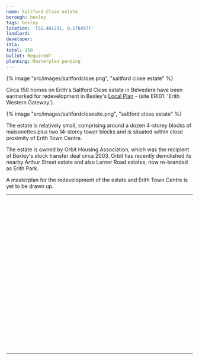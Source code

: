 ```yaml
---
name: Saltford Close estate 
borough: bexley
tags: bexley
location: '[51.481231, 0.178457]'
landlord:
developer:
itla:
total: 150
ballot: Required?
planning: Masterplan pending
---
```

{% image "src/images/saltfordclose.png", "saltford close estate" %}

Circa 150 homes on Erith's Saltford Close estate in Belvedere have been earmarked for redevelopment in Bexley's [Local Plan](https://www.bexley.gov.uk/sites/default/files/2023-07/bexley-local-plan-adopted-26-april-2023.pdf) - (site ERI01: 'Erith Western Gateway'). 

{% image "src/images/saltfordclosesite.png", "saltford close estate" %}

The estate is relatively small, comprising around a dozen 4-storey blocks of maisonettes plus two 14-storey tower blocks and is situated within close proximity of Erith Town Centre.

The estate is owned by Orbit Housing Association, which was the recipient of Bexley's stock transfer deal circa 2003. Orbit has recently demolished its nearby Arthur Street estate and also Larner Road estates, now re-branded as Erith Park. 

A masterplan for the redevelopment of the estate and Erith Town Centre is yet to be drawn up.

---

<!------------THE CODE BELOW RENDERS THE MAP - DO NOT EDIT! ---------------------------->

<div id="map" style="width: 100%; height: 400px;"></div>

<script>
  var map = L.map('map').setView({{ location }}, 13);
  L.tileLayer('https://tile.openstreetmap.org/{z}/{x}/{y}.png', {
  maxZoom: 19,
attribution: '&copy; <a href="http://www.openstreetmap.org/copyright">OpenStreetMap</a>'
}).addTo(map);
var circle = L.circle({{ location }}, {
    color: 'red',
    fillColor: '#f03',
    fillOpacity: 0.5,
    radius: 500
}).addTo(map);
</script>

---
